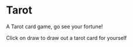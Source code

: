 # Tarot
A Tarot card game, go see your fortune!

Click on draw to draw out a tarot card for yourself
